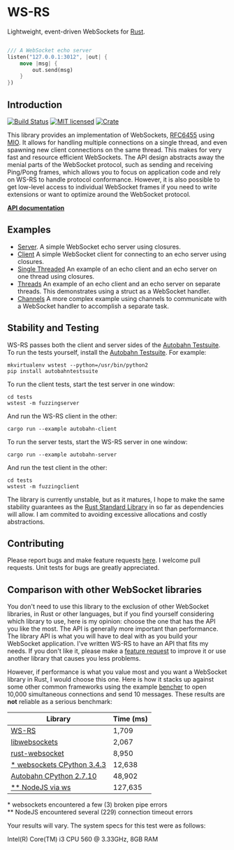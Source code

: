 # WS-RS

Lightweight, event-driven WebSockets for [Rust](http://www.rust-lang.org).
```rust

/// A WebSocket echo server
listen("127.0.0.1:3012", |out| {
    move |msg| {
        out.send(msg)
    }
})
```

Introduction
------------
[![Build Status](https://travis-ci.org/housleyjk/ws-rs.svg?branch=stable)](https://travis-ci.org/housleyjk/ws-rs)
[![MIT licensed](https://img.shields.io/badge/license-MIT-blue.svg)](./LICENSE)
[![Crate](http://meritbadge.herokuapp.com/ws)](https://crates.io/crates/ws)

This library provides an implementation of WebSockets, [RFC6455](https://tools.ietf.org/html/rfc6455) using [MIO](https://github.com/carllerche/mio).
It allows for handling multiple connections on a single thread, and even spawning new client connections on the same thread. This makes for very fast
and resource efficient WebSockets. The API design abstracts away the menial parts of the WebSocket protocol, such as sending and receiving Ping/Pong
frames, which allows you to focus on application code and rely on WS-RS to handle protocol conformance. However, it is also possible to get low-level
access to individual WebSocket frames if you need to write extensions or want to optimize around the WebSocket protocol.


**[API documentation](http://housleyjk.github.io/ws-rs/)**


Examples
--------
* [Server](https://github.com/housleyjk/ws-rs/tree/stable/examples/server.rs).
A simple WebSocket echo server using closures.
* [Client](https://github.com/housleyjk/ws-rs/tree/stable/examples/client.rs)
A simple WebSocket client for connecting to an echo server using closures.
* [Single Threaded](https://github.com/housleyjk/ws-rs/tree/stable/examples/shared.rs)
An example of an echo client and an echo server on one thread using closures.
* [Threads](https://github.com/housleyjk/ws-rs/tree/stable/examples/threaded.rs)
An example of an echo client and an echo server on separate threads. This demonstrates using a struct as a WebSocket handler.
* [Channels](https://github.com/housleyjk/ws-rs/tree/stable/examples/channel.rs)
A more complex example using channels to communicate with a WebSocket handler to accomplish a separate task.


Stability and Testing
---------------------

WS-RS passes both the client and server sides of the [Autobahn Testsuite](http://autobahn.ws/testsuite/).
To run the tests yourself, install the [Autobahn Testsuite](http://autobahn.ws/testsuite/).
For example:

```
mkvirtualenv wstest --python=/usr/bin/python2
pip install autobahntestsuite
```

To run the client tests, start the test server in one window:
```
cd tests
wstest -m fuzzingserver
```
And run the WS-RS client in the other:
```
cargo run --example autobahn-client
```

To run the server tests, start the WS-RS server in one window:
```
cargo run --example autobahn-server
```
And run the test client in the other:
```
cd tests
wstest -m fuzzingclient
```

The library is currently unstable, but as it matures, I hope to make the same stability guarantees as the [Rust Standard Library](http://www.rust-lang.org) in so far as dependencies will allow.
I am commited to avoiding excessive allocations and costly abstractions.

Contributing
------------

Please report bugs and make feature requests [here](https://github.com/housleyjk/ws-rs/issues). I welcome pull requests.
Unit tests for bugs are greatly appreciated.

Comparison with other WebSocket libraries
-----------------------------------------

You don't need to use this library to the exclusion of other WebSocket libraries, in Rust or other languages,
but if you find yourself considering which library to use, here is my opinion: choose the one that has the API
you like the most. The API is generally more important than performance. The library API is what you will have to deal with as
you build your WebSocket application. I've written WS-RS to have an API that fits my needs. If you don't like it,
please make a [feature request](https://github.com/housleyjk/ws-rs/issues) to improve it or use another library
that causes you less problems.

However, if performance is what you value most and you want a WebSocket library in Rust, I would choose this one.
Here is how it stacks up against some other common frameworks using the example [bencher](https://github.com/housleyjk/ws-rs/tree/stable/examples/bench.rs)
to open 10,000 simultaneous connections and send 10 messages. These results are **not** reliable as a serious benchmark:

Library | Time (ms)
--------| ---------
<a href="https://github.com/housleyjk/ws-rs">WS-RS</a> | 1,709
<a href="https://libwebsockets.org/trac/libwebsockets">libwebsockets</a> | 2,067
<a href="https://github.com/cyderize/rust-websocket">rust-websocket</a> | 8,950
<a href="http://aaugustin.github.io/websockets/">\* websockets CPython 3.4.3</a> | 12,638
<a href="http://autobahn.ws/python/">Autobahn CPython 2.7.10</a> | 48,902
<a href="https://github.com/websockets/ws">\*\* NodeJS via ws</a> | 127,635

\* websockets encountered a few (3) broken pipe errors<br>
\*\* NodeJS encountered several (229) connection timeout errors

Your results will vary. The system specs for this test were as follows:

Intel(R) Core(TM) i3 CPU 560 @ 3.33GHz, 8GB RAM
